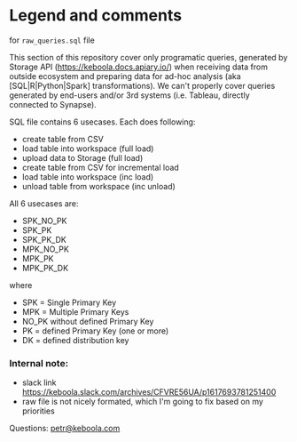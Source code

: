 # Legend and comments 
for `raw_queries.sql` file

This section of this repository cover only programatic queries, generated by Storage API (https://keboola.docs.apiary.io/) when receiving data from outside ecosystem and preparing data for ad-hoc analysis (aka [SQL|R|Python|Spark] transformations). We can't properly cover queries generated by end-users and/or 3rd systems (i.e. Tableau, directly connected to Synapse).

SQL file contains 6 usecases. Each does following:
- create table from CSV
- load table into workspace (full load)
- upload data to Storage (full load)
- create table from CSV for incremental load
- load table into workspace (inc load)
- unload table from workspace (inc unload)

All 6 usecases are:
- SPK_NO_PK
- SPK_PK
- SPK_PK_DK
- MPK_NO_PK
- MPK_PK
- MPK_PK_DK

where
- SPK = Single Primary Key
- MPK = Multiple Primary Keys
- NO_PK without defined Primary Key
- PK = defined Primary Key (one or more)
- DK = defined distribution key

### Internal note: 
- slack link https://keboola.slack.com/archives/CFVRE56UA/p1617693781251400
- raw file is not nicely formated, which I'm going to fix based on my priorities

Questions: petr@keboola.com